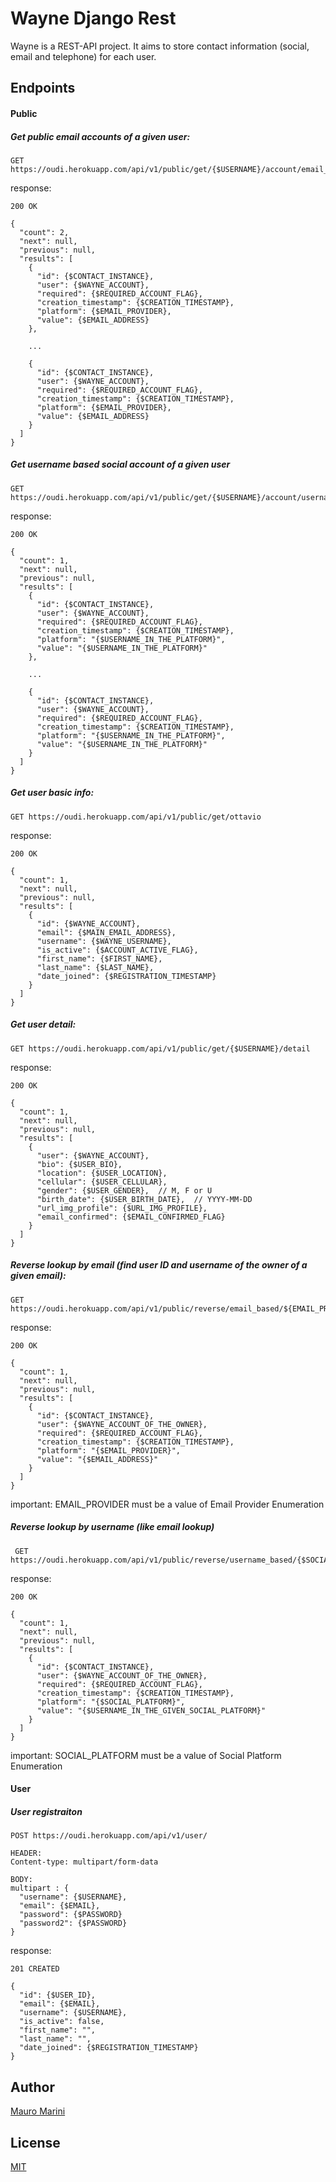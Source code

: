 # Wayne Django Rest

Wayne is a REST-API project. It aims to store contact information (social, email and telephone) for each user.

## Endpoints

#### Public

##### Get public email accounts of a given user:
```
GET https://oudi.herokuapp.com/api/v1/public/get/{$USERNAME}/account/email_based
```

response:
```
200 OK

{
  "count": 2,
  "next": null,
  "previous": null,
  "results": [
    {
      "id": {$CONTACT_INSTANCE},
      "user": {$WAYNE_ACCOUNT},
      "required": {$REQUIRED_ACCOUNT_FLAG},
      "creation_timestamp": {$CREATION_TIMESTAMP},
      "platform": {$EMAIL_PROVIDER},
      "value": {$EMAIL_ADDRESS}
    },
    
    ...
    
    {
      "id": {$CONTACT_INSTANCE},
      "user": {$WAYNE_ACCOUNT},
      "required": {$REQUIRED_ACCOUNT_FLAG},
      "creation_timestamp": {$CREATION_TIMESTAMP},
      "platform": {$EMAIL_PROVIDER},
      "value": {$EMAIL_ADDRESS}
    }
  ]
}
```


##### Get username based social account of a given user
```
GET https://oudi.herokuapp.com/api/v1/public/get/{$USERNAME}/account/username_based
```

response:
```
200 OK

{
  "count": 1,
  "next": null,
  "previous": null,
  "results": [
    {
      "id": {$CONTACT_INSTANCE},
      "user": {$WAYNE_ACCOUNT},
      "required": {$REQUIRED_ACCOUNT_FLAG},
      "creation_timestamp": {$CREATION_TIMESTAMP},
      "platform": "{$USERNAME_IN_THE_PLATFORM}",
      "value": "{$USERNAME_IN_THE_PLATFORM}"
    },
    
    ...
     
    {
      "id": {$CONTACT_INSTANCE},
      "user": {$WAYNE_ACCOUNT},
      "required": {$REQUIRED_ACCOUNT_FLAG},
      "creation_timestamp": {$CREATION_TIMESTAMP},
      "platform": "{$USERNAME_IN_THE_PLATFORM}",
      "value": "{$USERNAME_IN_THE_PLATFORM}"
    }
  ]
}
```

##### Get user basic info:
```
GET https://oudi.herokuapp.com/api/v1/public/get/ottavio
```

response:
```
200 OK

{
  "count": 1,
  "next": null,
  "previous": null,
  "results": [
    {
      "id": {$WAYNE_ACCOUNT},
      "email": {$MAIN_EMAIL_ADDRESS},
      "username": {$WAYNE_USERNAME},
      "is_active": {$ACCOUNT_ACTIVE_FLAG},
      "first_name": {$FIRST_NAME},
      "last_name": {$LAST_NAME},
      "date_joined": {$REGISTRATION_TIMESTAMP}
    }
  ]
}
```


##### Get user detail:
```
GET https://oudi.herokuapp.com/api/v1/public/get/{$USERNAME}/detail
```

response:
```
200 OK

{
  "count": 1,
  "next": null,
  "previous": null,
  "results": [
    {
      "user": {$WAYNE_ACCOUNT},
      "bio": {$USER_BIO},
      "location": {$USER_LOCATION},
      "cellular": {$USER_CELLULAR},
      "gender": {$USER_GENDER},  // M, F or U
      "birth_date": {$USER_BIRTH_DATE},  // YYYY-MM-DD
      "url_img_profile": {$URL_IMG_PROFILE},
      "email_confirmed": {$EMAIL_CONFIRMED_FLAG}
    }
  ]
}
```



##### Reverse lookup by email (find user ID and username of the owner of a given email):
```
GET https://oudi.herokuapp.com/api/v1/public/reverse/email_based/${EMAIL_PROVIDER}/{$EMAIL_ADDRESS}
```

response:
```
200 OK

{
  "count": 1,
  "next": null,
  "previous": null,
  "results": [
    {
      "id": {$CONTACT_INSTANCE},
      "user": {$WAYNE_ACCOUNT_OF_THE_OWNER},
      "required": {$REQUIRED_ACCOUNT_FLAG},
      "creation_timestamp": {$CREATION_TIMESTAMP},
      "platform": "{$EMAIL_PROVIDER}",
      "value": "{$EMAIL_ADDRESS}"
    }
  ]
}
```

important: EMAIL_PROVIDER must be a value of Email Provider Enumeration


##### Reverse lookup by username (like email lookup)
```
 GET https://oudi.herokuapp.com/api/v1/public/reverse/username_based/{$SOCIAL_PLATFORM}/{$USERNAME_IN_THE_GIVEN_SOCIAL_PLATFORM}
```

response:
```
200 OK

{
  "count": 1,
  "next": null,
  "previous": null,
  "results": [
    {
      "id": {$CONTACT_INSTANCE},
      "user": {$WAYNE_ACCOUNT_OF_THE_OWNER},
      "required": {$REQUIRED_ACCOUNT_FLAG},
      "creation_timestamp": {$CREATION_TIMESTAMP},
      "platform": "{$SOCIAL_PLATFORM}",
      "value": "{$USERNAME_IN_THE_GIVEN_SOCIAL_PLATFORM}"
    }
  ]
}
```

important: SOCIAL_PLATFORM must be a value of Social Platform Enumeration


#### User

##### User registraiton
```
POST https://oudi.herokuapp.com/api/v1/user/

HEADER:
Content-type: multipart/form-data

BODY:
multipart : {
  "username": {$USERNAME},
  "email": {$EMAIL},
  "password": {$PASSWORD}
  "password2": {$PASSWORD}
}

```

response:
```
201 CREATED

{
  "id": {$USER_ID},
  "email": {$EMAIL},
  "username": {$USERNAME},
  "is_active": false,
  "first_name": "",
  "last_name": "",
  "date_joined": {$REGISTRATION_TIMESTAMP}
}
```



## Author

[Mauro Marini](https://github.com/marinimau)
 
 ## License
 
 [MIT](https://github.com/marinimau/wayne_django_rest/blob/master/LICENSE)
